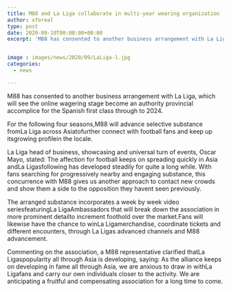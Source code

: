 ```yaml
---
title: M88 and La Liga collaborate in multi-year wearing organization
author: xforeal 
type: post
date: 2020-09-10T00:00:00+00:00
excerpt: 'M88 has consented to another business arrangement with La Liga, which willsee theonline wagering platformbecome an authority local partnerfor the Spanish first class through to 2024 '


image : images/news/2020/09/LaLiga-1.jpg
categories:
  - news

---
```

M88 has consented to another business arrangement with La Liga, which will <span data-contrast="auto">see the </span><span data-contrast="auto">online wagering stage </span><span data-contrast="auto">become an authority provincial accomplice </span><span data-contrast="auto">for the Spanish first class through to 2024. </span><span data-ccp-props="{" />

<span data-contrast="auto">For the following four seasons,M88 will advance selective substance fromLa Liga across Asiatofurther connect with football fans and keep up itsgrowing profilein the locale. </span>

<span data-contrast="auto">La Liga head of business, showcasing and universal turn of events, Oscar Mayo, stated: The affection for football keeps on spreading quickly in Asia andLa Ligasfollowing has developed steadily for quite a long while. With fans searching for progressively nearby and engaging substance, this concurrence with M88 gives us another approach to contact new crowds and show them a side to the opposition they havent seen previously. </span>

<span data-contrast="auto">The arranged substance incorporates a week by week video seriesfeaturingLa LigaAmbassadors that will break down the association in more prominent detailto increment foothold over the market.Fans will likewise have the chance to winLa Ligamerchandise, coordinate tickets and different encounters, through La Ligas advanced channels and M88 advancement. </span>

<span data-contrast="auto">Commenting on the association, a M88 representative clarified thatLa Ligaspopularity all through Asia is developing, saying: As the alliance keeps on developing in fame all through Asia, we are anxious to draw in withLa Ligafans and carry our own individuals closer to the activity. We are anticipating a fruitful and compensating association for a long time to come. </span><span data-ccp-props="{" />